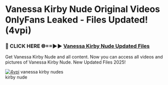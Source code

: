 # Vanessa Kirby Nude Original Videos 0nlyFans Leaked - Files Updated! (4vpi)

<h3>🔴 CLICK HERE 🌐==►► <a href="https://tinyurl.com/yrmya6cz" rel="nofollow">Vanessa Kirby Nude Updated Files</a></h3>

Get Vanessa Kirby Nude and all content. Now you can access all videos and pictures of Vanessa Kirby Nude. New Updated Files 2025!

[![4vpi](https://i.imgur.com/FMdXYCs.gif)](https://tinyurl.com/yrmya6cz)
vanessa kirby nudes<br>
kirby nude